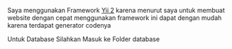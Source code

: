 Saya menggunakan Framework [Yii 2](http://www.yiiframework.com/) karena menurut saya untuk membuat
website dengan cepat menggunakan framework ini dapat dengan mudah karena terdapat generator codenya

Untuk Database Silahkan Masuk ke Folder database

